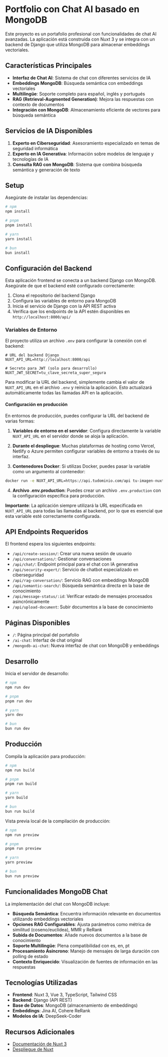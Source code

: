 # Portfolio con Chat AI basado en MongoDB

Este proyecto es un portafolio profesional con funcionalidades de chat AI avanzadas. La aplicación está construida con Nuxt 3 y se integra con un backend de Django que utiliza MongoDB para almacenar embeddings vectoriales.

## Características Principales

- **Interfaz de Chat AI**: Sistema de chat con diferentes servicios de IA
- **Embeddings MongoDB**: Búsqueda semántica con embeddings vectoriales
- **Multilingüe**: Soporte completo para español, inglés y portugués
- **RAG (Retrieval-Augmented Generation)**: Mejora las respuestas con contexto de documentos
- **Integración con MongoDB**: Almacenamiento eficiente de vectores para búsqueda semántica

## Servicios de IA Disponibles

1. **Experto en Ciberseguridad**: Asesoramiento especializado en temas de seguridad informática
2. **Experto en IA Generativa**: Información sobre modelos de lenguaje y tecnologías de IA
3. **Consulta RAG con MongoDB**: Sistema que combina búsqueda semántica y generación de texto

## Setup

Asegúrate de instalar las dependencias:

```bash
# npm
npm install

# pnpm
pnpm install

# yarn
yarn install

# bun
bun install
```

## Configuración del Backend

Esta aplicación frontend se conecta a un backend Django con MongoDB. Asegúrate de que el backend esté configurado correctamente:

1. Clona el repositorio del backend Django
2. Configura las variables de entorno para MongoDB
3. Inicia el servicio de Django con la API REST activa
4. Verifica que los endpoints de la API estén disponibles en `http://localhost:8000/api/`

### Variables de Entorno

El proyecto utiliza un archivo `.env` para configurar la conexión con el backend:

```
# URL del backend Django
NUXT_API_URL=http://localhost:8000/api

# Secreto para JWT (solo para desarrollo)
NUXT_JWT_SECRET=tu_clave_secreta_super_segura
```

Para modificar la URL del backend, simplemente cambia el valor de `NUXT_API_URL` en el archivo `.env` y reinicia la aplicación. Esto actualizará automáticamente todas las llamadas API en la aplicación.

#### Configuración en producción

En entornos de producción, puedes configurar la URL del backend de varias formas:

1. **Variables de entorno en el servidor**: Configura directamente la variable `NUXT_API_URL` en el servidor donde se aloja la aplicación.

2. **Durante el despliegue**: Muchas plataformas de hosting como Vercel, Netlify o Azure permiten configurar variables de entorno a través de su interfaz.

3. **Contenedores Docker**: Si utilizas Docker, puedes pasar la variable como un argumento al contenedor:

```bash
docker run -e NUXT_API_URL=https://api.tudominio.com/api tu-imagen-nuxt
```

4. **Archivo .env.production**: Puedes crear un archivo `.env.production` con la configuración específica para producción.

**Importante**: La aplicación siempre utilizará la URL especificada en `NUXT_API_URL` para todas las llamadas al backend, por lo que es esencial que esta variable esté correctamente configurada.

## API Endpoints Requeridos

El frontend espera los siguientes endpoints:

- `/api/create-session/`: Crear una nueva sesión de usuario
- `/api/conversations/`: Gestionar conversaciones
- `/api/chat/`: Endpoint principal para el chat con IA generativa
- `/api/security-expert/`: Servicio de chatbot especializado en ciberseguridad
- `/api/rag-conversation/`: Servicio RAG con embeddings MongoDB
- `/api/semantic-search/`: Búsqueda semántica directa en la base de conocimiento
- `/api/message-status/:id`: Verificar estado de mensajes procesados asincrónicamente
- `/api/upload-document`: Subir documentos a la base de conocimiento

## Páginas Disponibles

- `/`: Página principal del portafolio
- `/ai-chat`: Interfaz de chat original
- `/mongodb-ai-chat`: Nueva interfaz de chat con MongoDB y embeddings

## Desarrollo

Inicia el servidor de desarrollo:

```bash
# npm
npm run dev

# pnpm
pnpm run dev

# yarn
yarn dev

# bun
bun run dev
```

## Producción

Compila la aplicación para producción:

```bash
# npm
npm run build

# pnpm
pnpm run build

# yarn
yarn build

# bun
bun run build
```

Vista previa local de la compilación de producción:

```bash
# npm
npm run preview

# pnpm
pnpm run preview

# yarn
yarn preview

# bun
bun run preview
```

## Funcionalidades MongoDB Chat

La implementación del chat con MongoDB incluye:

- **Búsqueda Semántica**: Encuentra información relevante en documentos utilizando embeddings vectoriales
- **Opciones RAG Configurables**: Ajusta parámetros como métrica de similitud (coseno/euclídea), MMR y ReRank
- **Subida de Documentos**: Añade nuevos documentos a la base de conocimiento
- **Soporte Multilingüe**: Plena compatibilidad con es, en, pt
- **Procesamiento Asíncrono**: Manejo de mensajes de larga duración con polling de estado
- **Contexto Enriquecido**: Visualización de fuentes de información en las respuestas

## Tecnologías Utilizadas

- **Frontend**: Nuxt 3, Vue 3, TypeScript, Tailwind CSS
- **Backend**: Django (API REST)
- **Base de Datos**: MongoDB (almacenamiento de embeddings)
- **Embeddings**: Jina AI, Cohere ReRank
- **Modelos de IA**: DeepSeek-Coder

## Recursos Adicionales

- [Documentación de Nuxt 3](https://nuxt.com/docs/getting-started/introduction)
- [Despliegue de Nuxt](https://nuxt.com/docs/getting-started/deployment)